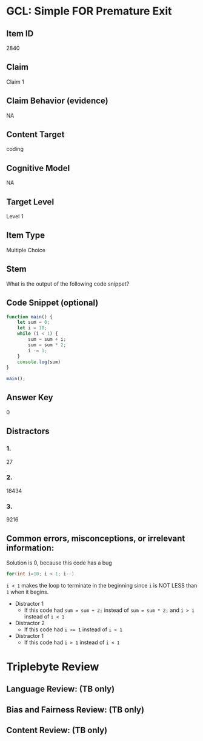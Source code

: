 # GCL: Simple FOR Premature Exit

## Item ID
2840

## Claim
Claim 1

## Claim Behavior (evidence)
NA

## Content Target
coding

## Cognitive Model
NA

## Target Level 
Level 1

## Item Type
Multiple Choice

## Stem
What is the output of the following code snippet?

## Code Snippet (optional)
```javascript
function main() {
    let sum = 0;
    let i = 10;
    while (i < 1) {
        sum = sum + i;
        sum = sum * 2;
        i -= 1;
    }
    console.log(sum)
}
  
main();
```
## Answer Key
0

## Distractors

### 1.
27

### 2.
18434

### 3.
9216

## Common errors, misconceptions, or irrelevant information:
Solution is 0, because this code has a bug 

```java
for(int i=10; i < 1; i--)
```
`i < 1` makes the loop to terminate in the beginning since `i` is NOT LESS than `1` when it begins.

- Distractor 1
    - If this code had `sum = sum + 2;` instead of `sum = sum * 2;` and `i > 1` instead of `i < 1`
- Distractor 2
    - If this code had `i >= 1` instead of `i < 1`
- Distractor 1
    - If this code had `i > 1` instead of `i < 1`

# Triplebyte Review


## Language Review: (TB only)


## Bias and Fairness Review: (TB only)


## Content Review: (TB only)

